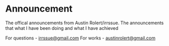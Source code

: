 # Announcement
The offical announcements from Austin Rolert/irrssue.
The announcements that what I have been doing and what I have achieved

For questions - irrssue@gmail.com
For works - austinrolert@gmail.com
